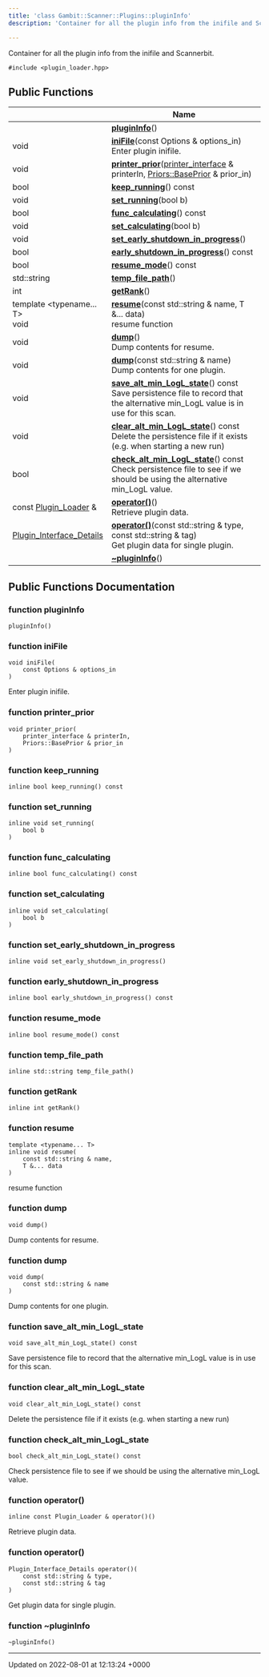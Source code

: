 ```yaml
---
title: 'class Gambit::Scanner::Plugins::pluginInfo'
description: 'Container for all the plugin info from the inifile and Scannerbit. '

---
```









Container for all the plugin info from the inifile and Scannerbit. 


`#include <plugin_loader.hpp>`

## Public Functions

|                | Name           |
| -------------- | -------------- |
| | **[pluginInfo](/documentation/code/classes/classgambit_1_1scanner_1_1plugins_1_1plugininfo/#function-plugininfo)**() |
| void | **[iniFile](/documentation/code/classes/classgambit_1_1scanner_1_1plugins_1_1plugininfo/#function-inifile)**(const Options & options_in)<br>Enter plugin inifile.  |
| void | **[printer_prior](/documentation/code/classes/classgambit_1_1scanner_1_1plugins_1_1plugininfo/#function-printer-prior)**([printer_interface](/documentation/code/namespaces/namespacegambit_1_1scanner/#typedef-printer-interface) & printerIn, [Priors::BasePrior](/documentation/code/classes/classgambit_1_1priors_1_1baseprior/) & prior_in) |
| bool | **[keep_running](/documentation/code/classes/classgambit_1_1scanner_1_1plugins_1_1plugininfo/#function-keep-running)**() const |
| void | **[set_running](/documentation/code/classes/classgambit_1_1scanner_1_1plugins_1_1plugininfo/#function-set-running)**(bool b) |
| bool | **[func_calculating](/documentation/code/classes/classgambit_1_1scanner_1_1plugins_1_1plugininfo/#function-func-calculating)**() const |
| void | **[set_calculating](/documentation/code/classes/classgambit_1_1scanner_1_1plugins_1_1plugininfo/#function-set-calculating)**(bool b) |
| void | **[set_early_shutdown_in_progress](/documentation/code/classes/classgambit_1_1scanner_1_1plugins_1_1plugininfo/#function-set-early-shutdown-in-progress)**() |
| bool | **[early_shutdown_in_progress](/documentation/code/classes/classgambit_1_1scanner_1_1plugins_1_1plugininfo/#function-early-shutdown-in-progress)**() const |
| bool | **[resume_mode](/documentation/code/classes/classgambit_1_1scanner_1_1plugins_1_1plugininfo/#function-resume-mode)**() const |
| std::string | **[temp_file_path](/documentation/code/classes/classgambit_1_1scanner_1_1plugins_1_1plugininfo/#function-temp-file-path)**() |
| int | **[getRank](/documentation/code/classes/classgambit_1_1scanner_1_1plugins_1_1plugininfo/#function-getrank)**() |
| template <typename... T\> <br>void | **[resume](/documentation/code/classes/classgambit_1_1scanner_1_1plugins_1_1plugininfo/#function-resume)**(const std::string & name, T &... data)<br>resume function  |
| void | **[dump](/documentation/code/classes/classgambit_1_1scanner_1_1plugins_1_1plugininfo/#function-dump)**()<br>Dump contents for resume.  |
| void | **[dump](/documentation/code/classes/classgambit_1_1scanner_1_1plugins_1_1plugininfo/#function-dump)**(const std::string & name)<br>Dump contents for one plugin.  |
| void | **[save_alt_min_LogL_state](/documentation/code/classes/classgambit_1_1scanner_1_1plugins_1_1plugininfo/#function-save-alt-min-logl-state)**() const<br>Save persistence file to record that the alternative min_LogL value is in use for this scan.  |
| void | **[clear_alt_min_LogL_state](/documentation/code/classes/classgambit_1_1scanner_1_1plugins_1_1plugininfo/#function-clear-alt-min-logl-state)**() const<br>Delete the persistence file if it exists (e.g. when starting a new run)  |
| bool | **[check_alt_min_LogL_state](/documentation/code/classes/classgambit_1_1scanner_1_1plugins_1_1plugininfo/#function-check-alt-min-logl-state)**() const<br>Check persistence file to see if we should be using the alternative min_LogL value.  |
| const [Plugin_Loader](/documentation/code/classes/classgambit_1_1scanner_1_1plugins_1_1plugin__loader/) & | **[operator()](/documentation/code/classes/classgambit_1_1scanner_1_1plugins_1_1plugininfo/#function-operator())**()<br>Retrieve plugin data.  |
| [Plugin_Interface_Details](/documentation/code/classes/structgambit_1_1scanner_1_1plugins_1_1plugin__interface__details/) | **[operator()](/documentation/code/classes/classgambit_1_1scanner_1_1plugins_1_1plugininfo/#function-operator())**(const std::string & type, const std::string & tag)<br>Get plugin data for single plugin.  |
| | **[~pluginInfo](/documentation/code/classes/classgambit_1_1scanner_1_1plugins_1_1plugininfo/#function-~plugininfo)**() |

## Public Functions Documentation

### function pluginInfo

```
pluginInfo()
```


### function iniFile

```
void iniFile(
    const Options & options_in
)
```

Enter plugin inifile. 

### function printer_prior

```
void printer_prior(
    printer_interface & printerIn,
    Priors::BasePrior & prior_in
)
```


### function keep_running

```
inline bool keep_running() const
```


### function set_running

```
inline void set_running(
    bool b
)
```


### function func_calculating

```
inline bool func_calculating() const
```


### function set_calculating

```
inline void set_calculating(
    bool b
)
```


### function set_early_shutdown_in_progress

```
inline void set_early_shutdown_in_progress()
```


### function early_shutdown_in_progress

```
inline bool early_shutdown_in_progress() const
```


### function resume_mode

```
inline bool resume_mode() const
```


### function temp_file_path

```
inline std::string temp_file_path()
```


### function getRank

```
inline int getRank()
```


### function resume

```
template <typename... T>
inline void resume(
    const std::string & name,
    T &... data
)
```

resume function 

### function dump

```
void dump()
```

Dump contents for resume. 

### function dump

```
void dump(
    const std::string & name
)
```

Dump contents for one plugin. 

### function save_alt_min_LogL_state

```
void save_alt_min_LogL_state() const
```

Save persistence file to record that the alternative min_LogL value is in use for this scan. 

### function clear_alt_min_LogL_state

```
void clear_alt_min_LogL_state() const
```

Delete the persistence file if it exists (e.g. when starting a new run) 

### function check_alt_min_LogL_state

```
bool check_alt_min_LogL_state() const
```

Check persistence file to see if we should be using the alternative min_LogL value. 

### function operator()

```
inline const Plugin_Loader & operator()()
```

Retrieve plugin data. 

### function operator()

```
Plugin_Interface_Details operator()(
    const std::string & type,
    const std::string & tag
)
```

Get plugin data for single plugin. 

### function ~pluginInfo

```
~pluginInfo()
```


-------------------------------

Updated on 2022-08-01 at 12:13:24 +0000